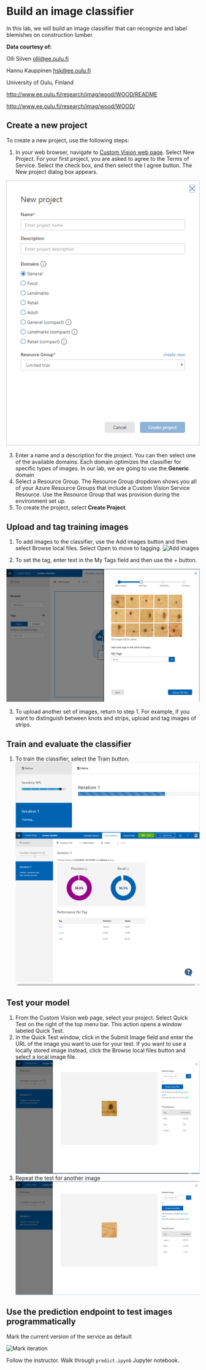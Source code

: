 # Build an image classifier

In this lab, we will build an image classifier that can recognize and label blemishes on construction lumber. 

**Data courtesy of:**

Olli Silven       olli@ee.oulu.fi

Hannu Kauppinen    hsk@ee.oulu.fi

University of Oulu, Finland

http://www.ee.oulu.fi/research/imag/wood/WOOD/README

http://www.ee.oulu.fi/research/imag/wood/WOOD/




## Create a new project
To create a new project, use the following steps:
1. In your web browser, navigate to [Custom Vision web page](https://customvision.ai). 
Select New Project. For your first project, you are asked to agree to the Terms of Service. 
Select the check box, and then select the I agree button. The New project dialog box appears.

![New project](images/new-project.png)

3. Enter a name and a description for the project. You can then select one of the available domains. 
Each domain optimizes the classifier for specific types of images. In our lab, we are going to use the **Generic** domain
4. Select a Resource Group. The Resource Group dropdown shows you all of your Azure Resource Groups that include a Custom Vision Service Resource. Use the Resource Group that was provision during the environment set up.
5. To create the project, select **Create Project**.

## Upload and tag training images
1. To add images to the classifier, use the Add images button and then select Browse local files. Select Open to move to tagging.
![Add images](images/add.JPG)

2. To set the tag, enter text in the My Tags field and then use the + button. 

![Add images](images/tag.JPG)

3. To upload another set of images, return to step 1. For example, if you want to distinguish between knots and strips, upload and tag images of strips.

## Train and evaluate the classifier
1. To train the classifier, select the Train button.
![Train](images/train02.png)
![Train](images/train03.PNG)

## Test your model
1. From the Custom Vision web page, select your project. Select Quick Test on the right of the top menu bar. This action opens a window labeled Quick Test.
2. In the Quick Test window, click in the Submit Image field and enter the URL of the image you want to use for your test. If you want to use a locally stored image instead, click the Browse local files button and select a local image file.
![Test](images/test1.PNG)
3. Repeat the test for another image
![Test](images/test2.PNG)

## Use the prediction endpoint to test images programmatically

Mark the current version of the service as default

![Mark iteration](images/default.PNG)

Follow the instructor. Walk through `predict.ipynb` Jupyter notebook.




